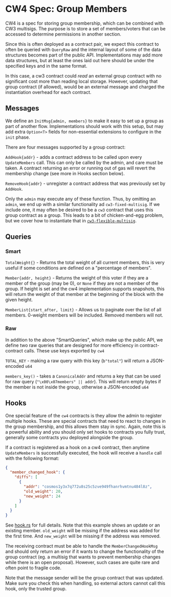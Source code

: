 # CW4 Spec: Group Members

CW4 is a spec for storing group membership, which can be combined
with CW3 multisigs. The purpose is to store a set of members/voters
that can be accessed to determine permissions in another section.

Since this is often deployed as a contract pair, we expect this
contract to often be queried with `QueryRaw` and the internal
layout of some of the data structures becomes part of the public API.
Implementations may add more data structures, but at least
the ones laid out here should be under the specified keys and in the
same format.

In this case, a cw3 contract could *read* an external group contract with
no significant cost more than reading local storage. However, updating
that group contract (if allowed), would be an external message and
charged the instantiation overhead for each contract.

## Messages

We define an `InitMsg{admin, members}` to make it easy to set up a group
as part of another flow. Implementations should work with this setup,
but may add extra `Option<T>` fields for non-essential extensions to
configure in the `init` phase.

There are four messages supported by a group contract:

`AddHook{addr}` - adds a contract address to be called upon every 
  `UpdateMembers` call. This can only be called by the admin, and care must
  be taken. A contract returning an error or running out of gas will
  revert the membership change (see more in Hooks section below).

`RemoveHook{addr}` - unregister a contract address that was previously set
  by `AddHook`.

Only the `admin` may execute any of these function. Thus, by omitting an
`admin`, we end up with a similar functionality ad `cw3-fixed-multisig`.
If we include one, it may often be desired to be a `cw3` contract that
uses this group contract as a group. This leads to a bit of chicken-and-egg
problem, but we cover how to instantiate that in 
[`cw3-flexible-multisig`](../../contracts/cw3-flexible-multisig/README.md#init).

## Queries

### Smart

`TotalWeight{}` - Returns the total weight of all current members,
  this is very useful if some conditions are defined on a "percentage of members".
  
`Member{addr, height}` - Returns the weight of this voter if they are a member of the
  group (may be 0), or `None` if they are not a member of the group.
  If height is set and the cw4 implementation supports snapshots,
  this will return the weight of that member at
  the beginning of the block with the given height.
  
`MemberList{start_after, limit}` - Allows us to paginate over the list
   of all members. 0-weight members will be included. Removed members will not.

### Raw

In addition to the above "SmartQueries", which make up the public API,
we define two raw queries that are designed for more efficiency
in contract-contract calls. These use keys exported by `cw4`

`TOTAL_KEY` - making a raw query with this key (`b"total"`) will return a 
  JSON-encoded `u64`
  
`members_key()` - takes a `CanonicalAddr` and returns a key that can be
   used for raw query (`"\x00\x07members" || addr`). This will return 
   empty bytes if the member is not inside the group, otherwise a 
   JSON-encoded `u64`
 
## Hooks

One special feature of the `cw4` contracts is they allow the admin to
register multiple hooks. These are special contracts that need to react
to changes in the group membership, and this allows them stay in sync.
Again, note this is a powerful ability and you should only set hooks
to contracts you fully trust, generally some contracts you deployed
alongside the group.

If a contract is registered as a hook on a cw4 contract, then anytime
`UpdateMembers` is successfully executed, the hook will receive a `handle`
call with the following format:

```json
{
  "member_changed_hook": {
    "diffs": [
      {
        "addr": "cosmos1y3x7q772u8s25c5zve949fhanrhvmtnu484l8z",
        "old_weight": 20,
        "new_weight": 24
      }
    ]
  }
}
```

See [hook.rs](./src/hook.rs) for full details. Note that this example
shows an update or an existing member. `old_weight` will
be missing if the address was added for the first time. And
`new_weight` will be missing if the address was removed.

The receiving contract must be able to handle the `MemberChangedHookMsg`
and should only return an error if it wants to change the functionality
of the group contract (eg. a multisig that wants to prevent membership
changes while there is an open proposal). However, such cases are quite
rare and often point to fragile code.

Note that the message sender will be the group contract that was updated.
Make sure you check this when handling, so external actors cannot
call this hook, only the trusted group.
